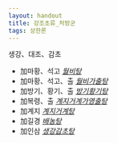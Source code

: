 ```yaml
---
layout: handout
title: 강조초류_처방군
tags: 상한론
---
```


생강、대조、감초
* 加마황、석고 _[월비탕]({{site.formulaurl}}/월비탕)_
* 加마황、석고、출 _[월비가출탕]({{site.formulaurl}}/월비가출탕)_
* 加방기、황기、출 _[방기황기탕]({{site.formulaurl}}/방기황기탕)_
* 加복령、출 _[계지거계가영출탕]({{site.formulaurl}}/계지거계가영출탕)_
* 加계지 _[계지거계탕]({{site.formulaurl}}/계지거계탕)_
* 加길경 _[배농탕]({{site.formulaurl}}/배농탕)_
* 加인삼 _[생강감초탕]({{site.formulaurl}}/생강감초탕)_
